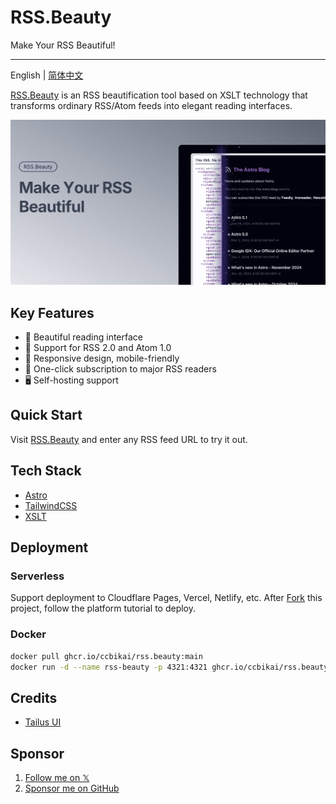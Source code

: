 # RSS.Beauty

Make Your RSS Beautiful!

---

English | [简体中文](./README.zh-cn.md)

[RSS.Beauty](https://rss.beauty/) is an RSS beautification tool based on XSLT technology that transforms ordinary RSS/Atom feeds into elegant reading interfaces.

![RSS.Beauty](./public/banner.png)

## Key Features

- 🎨 Beautiful reading interface
- 🔄 Support for RSS 2.0 and Atom 1.0
- 📱 Responsive design, mobile-friendly
- 🔌 One-click subscription to major RSS readers
- 🖥 Self-hosting support

## Quick Start

Visit [RSS.Beauty](https://rss.beauty) and enter any RSS feed URL to try it out.

## Tech Stack

- [Astro](https://astro.build)
- [TailwindCSS](https://tailwindcss.com)
- [XSLT](https://www.w3.org/TR/xslt/)

## Deployment

### Serverless

Support deployment to Cloudflare Pages, Vercel, Netlify, etc. After [Fork](https://github.com/ccbikai/RSS.Beauty/fork) this project, follow the platform tutorial to deploy.

### Docker

```bash
docker pull ghcr.io/ccbikai/rss.beauty:main
docker run -d --name rss-beauty -p 4321:4321 ghcr.io/ccbikai/rss.beauty:main
```

## Credits

- [Tailus UI](https://html.tailus.io/)

## Sponsor

1. [Follow me on 𝕏](https://404.li/kai)
1. [Sponsor me on GitHub](https://github.com/sponsors/ccbikai)
